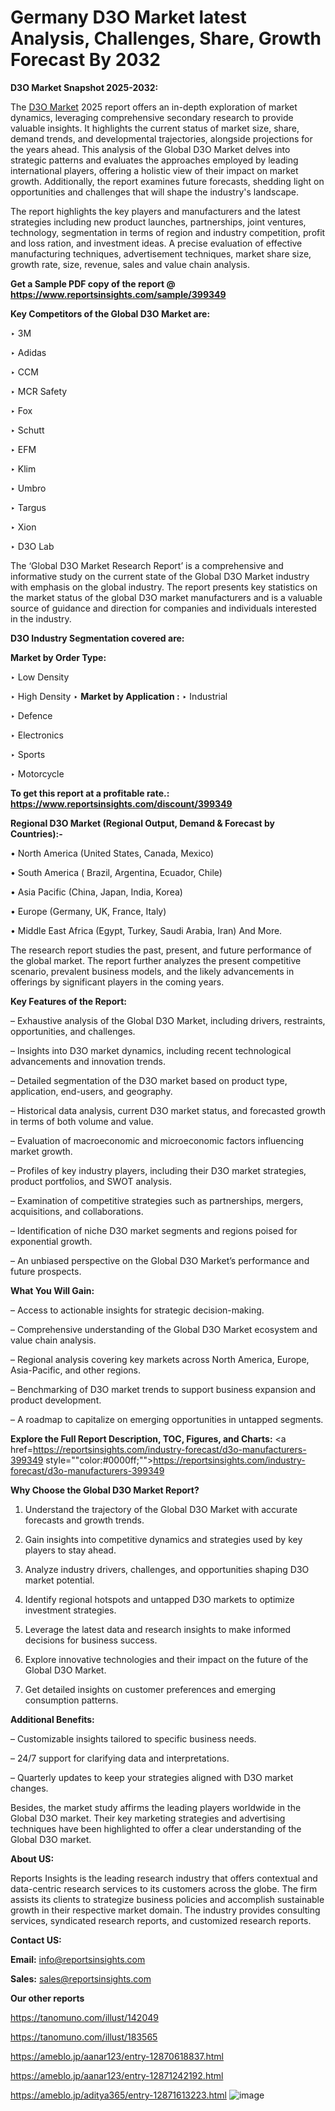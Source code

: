 # Germany D3O Market latest Analysis, Challenges, Share, Growth Forecast By 2032

<strong>D3O Market Snapshot 2025-2032:</strong>

The <a href=https://www.reportsinsights.com/sample/399349>D3O Market</a> 2025 report offers an in-depth exploration of market dynamics, leveraging comprehensive secondary research to provide valuable insights. It highlights the current status of market size, share, demand trends, and developmental trajectories, alongside projections for the years ahead. This analysis of the Global D3O Market delves into strategic patterns and evaluates the approaches employed by leading international players, offering a holistic view of their impact on market growth. Additionally, the report examines future forecasts, shedding light on opportunities and challenges that will shape the industry's landscape.

The report highlights the key players and manufacturers and the latest strategies including new product launches, partnerships, joint ventures, technology, segmentation in terms of region and industry competition, profit and loss ration, and investment ideas. A precise evaluation of effective manufacturing techniques, advertisement techniques, market share size, growth rate, size, revenue, sales and value chain analysis.

<strong>Get a Sample PDF copy of the report @ <a href=https://www.reportsinsights.com/sample/399349 style=color:#0000ff;>https://www.reportsinsights.com/sample/399349</a></strong>

<strong>Key Competitors of the Global D3O Market are:</strong>

‣ 3M

‣ Adidas

‣ CCM

‣ MCR Safety

‣ Fox

‣ Schutt

‣ EFM

‣ Klim

‣ Umbro

‣ Targus

‣ Xion

‣ D3O Lab

The ‘Global D3O Market Research Report’ is a comprehensive and informative study on the current state of the Global D3O Market industry with emphasis on the global industry. The report presents key statistics on the market status of the global D3O market manufacturers and is a valuable source of guidance and direction for companies and individuals interested in the industry.

<strong>D3O Industry Segmentation covered are:</strong>

<strong>Market by Order Type: </strong>

‣ Low Density

‣ High Density
‣ 
<strong>Market by Application :</strong>
‣ Industrial

‣ Defence

‣ Electronics

‣ Sports

‣ Motorcycle

<strong>To get this report at a profitable rate.: <a href=https://www.reportsinsights.com/discount/399349 style=color:#0000ff;>https://www.reportsinsights.com/discount/399349</a></strong>

<strong>Regional D3O Market (Regional Output, Demand &amp; Forecast by Countries):-</strong>

• North America (United States, Canada, Mexico)

• South America ( Brazil, Argentina, Ecuador, Chile)

• Asia Pacific (China, Japan, India, Korea)

• Europe (Germany, UK, France, Italy)

• Middle East Africa (Egypt, Turkey, Saudi Arabia, Iran) And More.

The research report studies the past, present, and future performance of the global market. The report further analyzes the present competitive scenario, prevalent business models, and the likely advancements in offerings by significant players in the coming years.

<strong>Key Features of the Report:</strong>

– Exhaustive analysis of the Global D3O Market, including drivers, restraints, opportunities, and challenges.

– Insights into D3O market dynamics, including recent technological advancements and innovation trends.

– Detailed segmentation of the D3O market based on product type, application, end-users, and geography.

– Historical data analysis, current D3O market status, and forecasted growth in terms of both volume and value.

– Evaluation of macroeconomic and microeconomic factors influencing market growth.

– Profiles of key industry players, including their D3O market strategies, product portfolios, and SWOT analysis.

– Examination of competitive strategies such as partnerships, mergers, acquisitions, and collaborations.

– Identification of niche D3O market segments and regions poised for exponential growth.

– An unbiased perspective on the Global D3O Market’s performance and future prospects.

<strong>What You Will Gain:</strong>

– Access to actionable insights for strategic decision-making.

– Comprehensive understanding of the Global D3O Market ecosystem and value chain analysis.

– Regional analysis covering key markets across North America, Europe, Asia-Pacific, and other regions.

– Benchmarking of D3O market trends to support business expansion and product development.

– A roadmap to capitalize on emerging opportunities in untapped segments.

<strong>Explore the Full Report Description, TOC, Figures, and Charts:</strong>
<a href=https://reportsinsights.com/industry-forecast/d3o-manufacturers-399349 style=""color:#0000ff;"">https://reportsinsights.com/industry-forecast/d3o-manufacturers-399349</a>

<strong>Why Choose the Global D3O Market Report?</strong>

1. Understand the trajectory of the Global D3O Market with accurate forecasts and growth trends.

2. Gain insights into competitive dynamics and strategies used by key players to stay ahead.

3. Analyze industry drivers, challenges, and opportunities shaping D3O market potential.

4. Identify regional hotspots and untapped D3O markets to optimize investment strategies.

5. Leverage the latest data and research insights to make informed decisions for business success.

6. Explore innovative technologies and their impact on the future of the Global D3O Market.

7. Get detailed insights on customer preferences and emerging consumption patterns.

<strong>Additional Benefits:</strong>

– Customizable insights tailored to specific business needs.

– 24/7 support for clarifying data and interpretations.

– Quarterly updates to keep your strategies aligned with D3O market changes.

Besides, the market study affirms the leading players worldwide in the Global D3O market. Their key marketing strategies and advertising techniques have been highlighted to offer a clear understanding of the Global D3O market.

<strong><strong>About US</strong>:</strong>

Reports Insights is the leading research industry that offers contextual and data-centric research services to its customers across the globe. The firm assists its clients to strategize business policies and accomplish sustainable growth in their respective market domain. The industry provides consulting services, syndicated research reports, and customized research reports.

<strong>Contact US:</strong>

<p class=><b>Email:</b> <a href=mailto:info@reportsinsights.com>info@reportsinsights.com</a></p>
<p class=><b>Sales:</b> <a href=mailto:sales@reportsinsights.com>sales@reportsinsights.com</a></p>

<strong>Our other reports</strong>

<a href=https://tanomuno.com/illust/142049>https://tanomuno.com/illust/142049</a>

<a href=https://tanomuno.com/illust/183565>https://tanomuno.com/illust/183565</a>

<a href=https://ameblo.jp/aanar123/entry-12870618837.html>https://ameblo.jp/aanar123/entry-12870618837.html</a>

<a href=https://ameblo.jp/aanar123/entry-12871242192.html>https://ameblo.jp/aanar123/entry-12871242192.html</a>

<a href=https://ameblo.jp/aditya365/entry-12871613223.html>https://ameblo.jp/aditya365/entry-12871613223.html</a>
![image](https://github.com/user-attachments/assets/cfb74190-60f0-4a52-aa21-495542db8d03)
